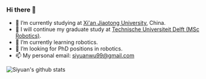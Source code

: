 ### Hi there 👋

<!--
**edmundwsy/edmundwsy** is a ✨ _special_ ✨ repository because its `README.md` (this file) appears on your GitHub profile.

Here are some ideas to get you started:

- 🔭 I’m currently s on ...
- 🌱 I’m currently learning ...
- 👯 I’m looking to collaborate on ...
- 🤔 I’m looking for help with ...
- 💬 Ask me about ...
- 📫 How to reach me: ...
- 😄 Pronouns: ...
- ⚡ Fun fact: ...
-->

- 🔭 I’m currently studying at [Xi'an Jiaotong University](http://en.xjtu.edu.cn/), China.
- 🔭 I will continue my graduate study at [Technische Universiteit Delft (MSc Robotics)](https://www.tudelft.nl/onderwijs/opleidingen/masters/rb/msc-robotics/).
- 🌱 I’m currently learning robotics.
- 🤔 I’m looking for PhD positions in robotics.
- 📫 My personal email: [siyuanwu99@gmail.com](mailto:siyuanwu99@gmail.com)

![Siyuan's github stats](https://github-readme-stats.vercel.app/api?username=edmundwsy&count_private=true&show_icons=true&theme=calm)
